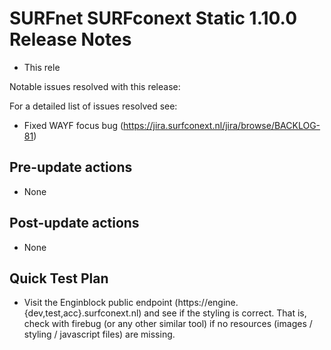 # SURFnet SURFconext Static 1.10.0 Release Notes #

* This rele

Notable issues resolved with this release:

For a detailed list of issues resolved see:
* Fixed WAYF focus bug (https://jira.surfconext.nl/jira/browse/BACKLOG-81)

Pre-update actions
------------------

* None

Post-update actions
-------------------

* None

Quick Test Plan
---------------

* Visit the Enginblock public endpoint (https://engine.{dev,test,acc}.surfconext.nl) and see if the styling is correct.
  That is, check with firebug (or any other similar tool) if no resources (images / styling / javascript files) are
  missing.